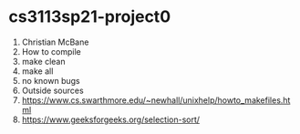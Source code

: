 # cs3113sp21-project0
1. Christian McBane
2. How to compile
  1. make clean
  2. make all
3. no known bugs
4. Outside sources
  1. https://www.cs.swarthmore.edu/~newhall/unixhelp/howto_makefiles.html
  2. https://www.geeksforgeeks.org/selection-sort/
